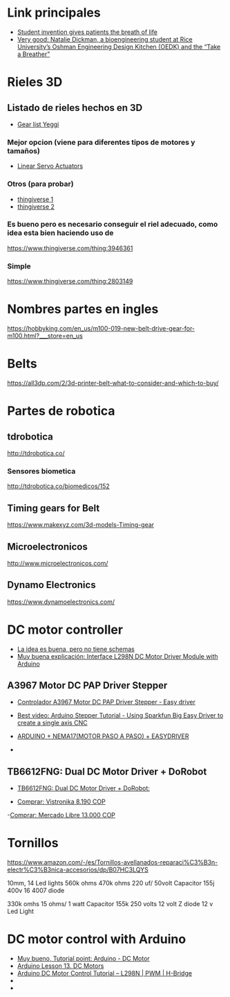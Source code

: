 # Link principales
- [Student invention gives patients the breath of life](http://news.rice.edu/2019/05/01/student-invention-gives-patients-the-breath-of-life-2/)
- [Very good: Natalie Dickman, a bioengineering student at Rice University’s Oshman Engineering Design Kitchen (OEDK) and the “Take a Breather”](https://youtu.be/1t2t8d8xtD0)


# Rieles 3D
## Listado de rieles hechos en 3D
- [Gear list Yeggi](https://www.yeggi.com/q/linear+gear/)

### Mejor opcion (viene para diferentes tipos de motores y tamaños)
- [Linear Servo Actuators](https://www.myminifactory.com/object/3d-print-linear-servo-actuators-77542)
### Otros (para probar)
- [thingiverse 1](https://www.thingiverse.com/thing:2320542)
- [thingiverse 2](https://www.thingiverse.com/thing:3444515)

### Es bueno pero es necesario conseguir el riel adecuado, como idea esta bien haciendo uso de 
https://www.thingiverse.com/thing:3946361

### Simple
https://www.thingiverse.com/thing:2803149

# Nombres partes en ingles
https://hobbyking.com/en_us/m100-019-new-belt-drive-gear-for-m100.html?___store=en_us

# Belts
https://all3dp.com/2/3d-printer-belt-what-to-consider-and-which-to-buy/


# Partes de robotica

## tdrobotica
http://tdrobotica.co/

### Sensores biometica
http://tdrobotica.co/biomedicos/152

## Timing gears for Belt
https://www.makexyz.com/3d-models-Timing-gear

## Microelectronicos
http://www.microelectronicos.com/

## Dynamo Electronics
https://www.dynamoelectronics.com/



# DC motor controller

- [La idea es buena, pero no tiene schemas](https://hackaday.com/2018/06/12/555-ways-to-speed-control-a-dc-motor/)
- [Muy buena explicación: Interface L298N DC Motor Driver Module with Arduino](https://lastminuteengineers.com/l298n-dc-stepper-driver-arduino-tutorial/)

## A3967 Motor DC PAP Driver Stepper
- [Controlador A3967 Motor DC PAP Driver Stepper - Easy driver](https://solectroshop.com/product-spa-1938-Controlador-A3967-Motor-DC-PAP-Driver-Stepper-Easy-driver.html)

- [Best video: Arduino Stepper Tutorial - Using Sparkfun Big Easy Driver to create a single axis CNC](https://www.youtube.com/watch?v=SCyGM2Tp37w)

- [ARDUINO + NEMA17(MOTOR PASO A PASO) + EASYDRIVER](https://www.youtube.com/watch?v=0UJMg5qcbso)
- [](https://www.instructables.com/id/How-to-Interface-Easy-Driver-With-Stepper-Motor-Us/)

## TB6612FNG: Dual DC Motor Driver + DoRobot

- [TB6612FNG: Dual DC Motor Driver + DoRobot:](https://medium.com/jungletronics/tb6612fng-dual-dc-motor-driver-690abd44465d)

- [Comprar: Vistronika 8.190 COP](https://www.vistronica.com/robotica/motores/drivers-de-motores/modulo-tb6612fng-para-control-de-motores-detail.html)

-[Comprar: Mercado Libre 13.000 COP](https://electronica.mercadolibre.com.co/componentes-electronicos/tb6612fng)


# Tornillos

https://www.amazon.com/-/es/Tornillos-avellanados-reparaci%C3%B3n-electr%C3%B3nica-accesorios/dp/B07HC3LQYS

10mm, 14 Led lights
560k ohms
470k ohms
220 uf/ 50volt
Capacitor 155j 400v
16 4007 diode


330k omhs
15 ohms/ 1 watt
Capacitor 155k 250 volts
12 volt Z diode
12 v Led Light


# DC motor control with Arduino
- [Muy bueno, Tutorial point: Arduino - DC Motor](https://www.tutorialspoint.com/arduino/arduino_dc_motor.htm)
- [Arduino Lesson 13. DC Motors](https://learn.adafruit.com/adafruit-arduino-lesson-13-dc-motors)
- [Arduino DC Motor Control Tutorial – L298N | PWM | H-Bridge](https://howtomechatronics.com/tutorials/arduino/arduino-dc-motor-control-tutorial-l298n-pwm-h-bridge/)
- []()
- []()
